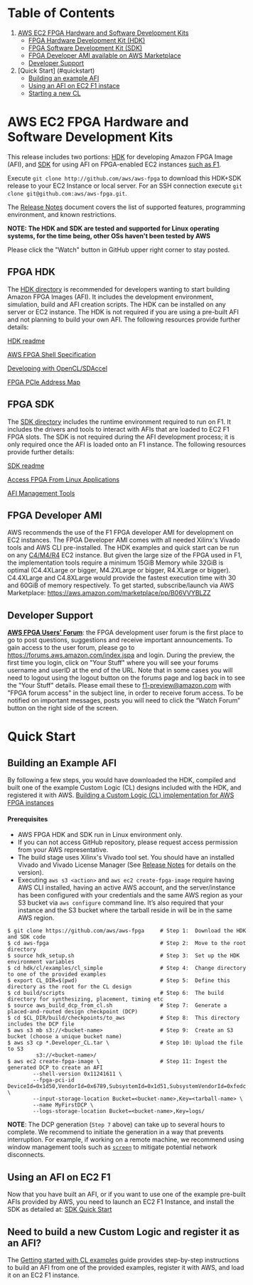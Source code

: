 <span style="display: inline-block;">

# Table of Contents

1. [AWS EC2 FPGA Hardware and Software Development Kits](#devkit)
    - [FPGA Hardware Development Kit (HDK)](#fpgahdk)
    - [FPGA Software Development Kit (SDK)](#fpgasdk)
    - [FPGA Developer AMI available on AWS Marketplace](#devAmi)
    - [Developer Support](#devSupport)
2. [Quick Start] (#quickstart)
    - [Building an example AFI](#buildingAnExample)
    - [Using an AFI on EC2 F1 instace](#usingAfi)
    - [Starting a new CL](#clExamples)

# AWS EC2 FPGA Hardware and Software Development Kits <a name="devkit"></a>

This release includes two portions: [HDK](./hdk) for developing Amazon FPGA Image (AFI),  and [SDK](./sdk) for using AFI on FPGA-enabled EC2 instances [such as F1](https://aws.amazon.com/ec2/instance-types/f1/).

Execute `git clone http://github.com/aws/aws-fpga` to download this HDK+SDK release to your EC2 Instance or local server.
For an SSH connection execute `git clone git@github.com:aws/aws-fpga.git`.

The [Release Notes](./RELEASE_NOTES.md) document covers the list of supported features, programming environment, and known restrictions.

**NOTE: The HDK and SDK are tested and supported for Linux operating systems, for the time being, other OSs haven't been tested by AWS**

Please click the "Watch" button in GitHub upper right corner to stay posted.

## FPGA HDK <a name="fpgahdk"></a>

The [HDK directory](./hdk) is recommended for developers wanting to start building Amazon FPGA Images (AFI). It includes the development environment, simulation, build and AFI creation scripts.  The HDK can be installed on any server or EC2 instance. The HDK is not required if you are using a pre-built AFI and not planning to build your own AFI. The following resources provide further details:

[HDK readme](./hdk/README.md)
        
[AWS FPGA Shell Specification](./hdk/docs/AWS_Shell_Interface_Specification.md)
        
[Developing with OpenCL/SDAccel](./hdk/docs/OpenCL_SDAccel_Development.md)
        
[FPGA PCIe Address Map](./hdk/docs/AWS_Fpga_Pcie_Memory_Map.md)
        

## FPGA SDK<a name="fpgasdk"></a>

The [SDK directory](./sdk) includes the runtime environment required to run on F1. It includes the drivers and tools to interact with AFIs that are loaded to EC2 F1 FPGA slots. The SDK is not required during the AFI development process; it is only required once the AFI is loaded onto an F1 instance. The following resources provide further details:

[SDK readme](./sdk/README.md)

[Access FPGA From Linux Applications](./hdk/docs/Programmers_View.md)

[AFI Management Tools](./sdk/management/fpga_image_tools/README.md)


## FPGA Developer AMI <a name="devAmi"></a>

AWS recommends the use of the F1 FPGA developer AMI for development on EC2 instances. The FPGA Developer AMI comes with all needed Xilinx's Vivado tools and AWS CLI pre-installed.  The HDK examples and quick start can be run on any [C4/M4/R4](https://aws.amazon.com/ec2/instance-types/) EC2 instance. But given the large size of the FPGA used in F1, the implementation tools require a minimum 15GiB Memory while 32GiB is optimal (C4.4XLarge or bigger, M4.2XLarge or bigger, R4.XLarge or bigger). C4.4XLarge and C4.8XLarge would provide the fastest execution time with 30 and 60GiB of memory respectively.  To get started, subscribe/launch via AWS Marketplace:  https://aws.amazon.com/marketplace/pp/B06VVYBLZZ

## Developer Support <a name="devSupport"></a>

[**AWS FPGA Users' Forum**](https://forums.aws.amazon.com/index.jspa): the FPGA development user forum is the first place to go to post questions, suggestions and receive important announcements. To gain access to the user forum, please go to https://forums.aws.amazon.com/index.jspa and login. During the preview, the first time you login, click on "Your Stuff" where you will see your forums username and userID at the end of the URL. Note that in some cases you will need to logout using the logout button on the forums page and log back in to see the "Your Stuff" details. Please email these to f1-preview@amazon.com with "FPGA forum access" in the subject line, in order to receive forum access. To be notified on important messages, posts you will need to click the “Watch Forum” button on the right side of the screen.

 
# Quick Start <a name="quickstart"></a>

## Building an Example AFI <a name="buildingAnExample"></a>

By following a few steps, you would have downloaded the HDK, compiled and built one of the example Custom Logic (CL) designs included with the HDK, and registered it with AWS. [Building a Custom Logic (CL) implementation for AWS FPGA instances](./hdk/cl/examples#overview-on-process-for-building-a-custom-logic-cl-implementation-for-aws-fpga-instances)

#### Prerequisites
* AWS FPGA HDK and SDK run in Linux environment only.
* If you can not access GitHub repository, please request access permission from your AWS representative.
* The build stage uses Xilinx's Vivado tool set. You should have an installed Vivado and Vivado License Manager (See [Release Notes](./RELEASE_NOTES.md) for details on the version).
* Executing `aws s3 <action>` and `aws ec2 create-fpga-image` require having AWS CLI installed, having an active AWS account, and the server/instance has been configured with your credentials and the same AWS region as your S3 bucket via `aws configure` command line. It’s also required that your instance and the S3 bucket where the tarball reside in will be in the same AWS region. 


```
$ git clone https://github.com/aws/aws-fpga     # Step 1:  Download the HDK and SDK code
$ cd aws-fpga                                   # Step 2:  Move to the root directory
$ source hdk_setup.sh                           # Step 3:  Set up the HDK environment variables
$ cd hdk/cl/examples/cl_simple                  # Step 4:  Change directory to one of the provided examples
$ export CL_DIR=$(pwd)                          # Step 5:  Define this directory as the root for the CL design
$ cd build/scripts                              # Step 6:  The build directory for synthesizing, placement, timing etc
$ source aws_build_dcp_from_cl.sh               # Step 7:  Generate a placed-and-routed design checkpoint (DCP)
$ cd $CL_DIR/build/checkpoints/to_aws           # Step 8:  This directory includes the DCP file
$ aws s3 mb s3://<bucket-name>                  # Step 9:  Create an S3 bucket (choose a unique bucket name)
$ aws s3 cp *.Developer_CL.tar \                # Step 10: Upload the file to S3
         s3://<bucket-name>/
$ aws ec2 create-fpga-image \                   # Step 11: Ingest the generated DCP to create an AFI  
        --shell-version 0x11241611 \
        --fpga-pci-id DeviceId=0x1d50,VendorId=0x6789,SubsystemId=0x1d51,SubsystemVendorId=0xfedc \
        --input-storage-location Bucket=<bucket-name>,Key=<tarball-name> \
        --name MyFirstDCP \ 
        --logs-storage-location Bucket=<bucket-name>,Key=logs/
```
**NOTE**: The DCP generation (`Step 7` above) can take up to several hours to complete.  We recommend to initiate the generation in a way that prevents interruption.  For example, if working on a remote machine, we recommend using window management tools such as [`screen`](https://www.gnu.org/software/screen/manual/screen.html) to mitigate potential network disconnects.  


## Using an AFI on EC2 F1<a name="usingAfi"></a>

Now that you have built an AFI, or if you want to use one of the example pre-built AFIs provided by AWS, you need to launch an EC2 F1 Instance, and install the SDK as detailed at: [SDK Quick Start](./sdk/README.md)



## Need to build a new Custom Logic and register it as an AFI?<a name="clExamples"></a>

The [Getting started with CL examples](./hdk/cl/examples/README.md) guide provides step-by-step instructions to build an AFI from one of the provided examples, register it with AWS, and load it on an EC2 F1 instance.

